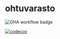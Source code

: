 # ohtuvarasto

![GHA workflow badge](https://github.com/mmoila/ohtuvarasto/workflows/CI/badge.svg)

[![codecov](https://codecov.io/gh/mmoila/ohtuvarasto/branch/main/graph/badge.svg?token=YVMU9WPA2O)](https://codecov.io/gh/mmoila/ohtuvarasto)
